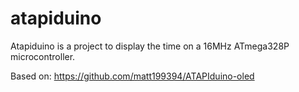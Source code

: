 # atapiduino

Atapiduino is a project to display the time on a 16MHz ATmega328P microcontroller.

Based on: https://github.com/matt199394/ATAPIduino-oled

